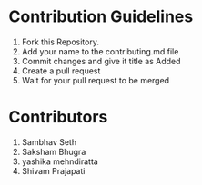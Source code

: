 # Contribution Guidelines

1. Fork this Repository.
2. Add your name to the contributing.md file
3. Commit changes and give it title as Added <Your Name>
4. Create a pull request
5. Wait for your pull request to be merged

# Contributors

1. Sambhav Seth
2. Saksham Bhugra 
3. yashika mehndiratta
4. Shivam Prajapati
